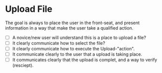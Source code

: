 # Upload File

The goal is always to place the user in the front-seat, and present information in a way that make the user take a qualified action.

- [ ] A novice/new user will understand this is a place to upload a file?
- [ ] It clearly communicate how to select the file?
- [ ] It clearly communicate how to execute the Upload-"action".
- [ ] It communicate clearly to the user that a upload is taking place.
- [ ] It communicates clearly that the upload is complet, and a way to verify (resciept).
